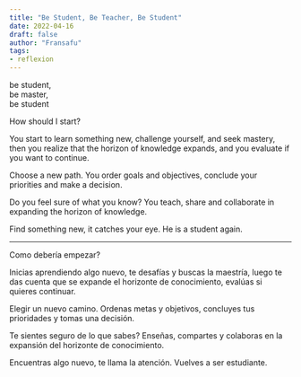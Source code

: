 ```yaml
---
title: "Be Student, Be Teacher, Be Student"
date: 2022-04-16
draft: false
author: "Fransafu"
tags:
- reflexion
---
```


be student,  
be master,  
be student  
  
How should I start?  
  
You start to learn something new, challenge yourself, and seek mastery, then you realize that the horizon of knowledge expands, and you evaluate if you want to continue.

Choose a new path. You order goals and objectives, conclude your priorities and make a decision.

Do you feel sure of what you know? You teach, share and collaborate in expanding the horizon of knowledge.

Find something new, it catches your eye. He is a student again.

---

Como debería empezar?

Inicias aprendiendo algo nuevo, te desafías y buscas la maestría, luego te das cuenta que se expande el horizonte de conocimiento, evalúas si quieres continuar.

Elegir un nuevo camino. Ordenas metas y objetivos, concluyes tus prioridades y tomas una decisión.

Te sientes seguro de lo que sabes? Enseñas, compartes y colaboras en la expansión del horizonte de conocimiento.

Encuentras algo nuevo, te llama la atención. Vuelves a ser estudiante.
